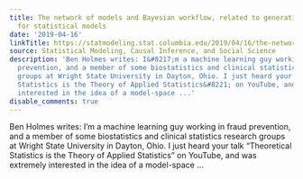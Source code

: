 ```yaml
---
title: The network of models and Bayesian workflow, related to generative grammar
  for statistical models
date: '2019-04-16'
linkTitle: https://statmodeling.stat.columbia.edu/2019/04/16/the-network-of-models-and-bayesian-workflow-related-to-generative-grammar-for-statistical-models/
source: Statistical Modeling, Causal Inference, and Social Science
description: 'Ben Holmes writes: I&#8217;m a machine learning guy working in fraud
  prevention, and a member of some biostatistics and clinical statistics research
  groups at Wright State University in Dayton, Ohio. I just heard your talk &#8220;Theoretical
  Statistics is the Theory of Applied Statistics&#8221; on YouTube, and was extremely
  interested in the idea of a model-space ...'
disable_comments: true
---
```

Ben Holmes writes: I&#8217;m a machine learning guy working in fraud prevention, and a member of some biostatistics and clinical statistics research groups at Wright State University in Dayton, Ohio. I just heard your talk &#8220;Theoretical Statistics is the Theory of Applied Statistics&#8221; on YouTube, and was extremely interested in the idea of a model-space ...